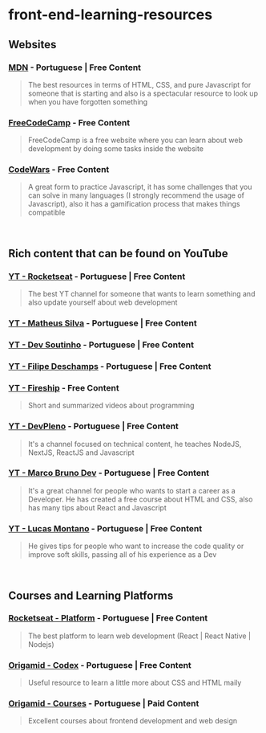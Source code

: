 # front-end-learning-resources

## Websites

### [MDN](https://developer.mozilla.org/en-US/docs/Web/Guide) - Portuguese | Free Content

> The best resources in terms of HTML, CSS, and pure Javascript for someone that is starting and also is a spectacular resource to look up when you have forgotten something

### [FreeCodeCamp](https://www.freecodecamp.org) - Free Content

> FreeCodeCamp is a free website where you can learn about web development by doing some tasks inside the website

### [CodeWars](https://www.codewars.com) - Free Content

> A great form to practice Javascript, it has some challenges that you can solve in many languages (I strongly recommend the usage of Javascript), also it has a gamification process that makes things compatible

<br />

## Rich content that can be found on YouTube

### [YT - Rocketseat](https://www.youtube.com/c/RocketSeat/videos) - Portuguese | Free Content

> The best YT channel for someone that wants to learn something and also update yourself about web development

### [YT - Matheus Silva](https://www.youtube.com/c/MateusSilvaDev/videos) - Portuguese | Free Content

### [YT - Dev Soutinho](https://www.youtube.com/c/DevSoutinho/videos) - Portuguese | Free Content

### [YT - Filipe Deschamps](https://www.youtube.com/c/FilipeDeschamps/videos) - Portuguese | Free Content

### [YT - Fireship](https://www.youtube.com/c/Fireship/videos) - Free Content
> Short and summarized videos about programming

### [YT - DevPleno](https://www.youtube.com/channel/UC07JWf9A0B1scApbS1Te7Ww) - Portuguese | Free Content
> It's a channel focused on technical content, he teaches NodeJS, NextJS, ReactJS and Javascript 

### [YT - Marco Bruno Dev](https://www.youtube.com/c/MarcoBrunoDev) - Portuguese | Free Content
> It's a great channel for people who wants to start a career as a Developer. He has created a free course about HTML and CSS, also has many tips about React and Javascript

### [YT - Lucas Montano](https://www.youtube.com/c/LucasMontano) - Portuguese | Free Content
> He gives tips for people who want to increase the code quality or improve soft skills, passing all of his experience as a Dev

<br />

## Courses and Learning Platforms

### [Rocketseat - Platform](https://www.rocketseat.com.br/discover) - Portuguese | Free Content

> The best platform to learn web development (React | React Native | Nodejs)

### [Origamid - Codex](https://www.origamid.com/codex/) - Portuguese | Free Content

> Useful resource to learn a little more about CSS and HTML maily

### [Origamid - Courses](https://www.origamid.com/cursos/) - Portuguese | Paid Content

> Excellent courses about frontend development and web design
